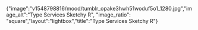 {"image":"v1548798816/mood/tumblr_opake3hwh51woduf5o1_1280.jpg","image_alt":"Type Services Sketchy R", "image_ratio": "square","layout":"lightbox","title":"Type Services Sketchy R"}
